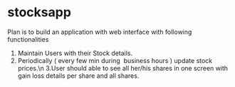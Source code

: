 # stocksapp
Plan is to build an application with web interface with following functionalities
1. Maintain Users with their Stock details.
2. Periodically ( every few min during  business hours ) update stock prices.\n
3.User should able to see all her/his shares in one screen with gain loss details per share and all shares.
